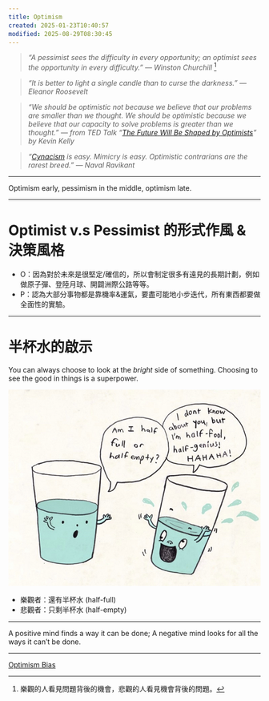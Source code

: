 ```yaml
---
title: Optimism
created: 2025-01-23T10:40:57
modified: 2025-08-29T08:30:45
---
```


> _“A pessimist sees the difficulty in every opportunity; an optimist sees the opportunity in every difficulty.” — Winston Churchill_ [^1]

> _“It is better to light a single candle than to curse the darkness.” — Eleanor Roosevelt_

> _“We should be optimistic not because we believe that our problems are smaller than we thought. We should be optimistic because we believe that our capacity to solve problems is greater than we thought.” — from TED Talk “[The Future Will Be Shaped by Optimists](https://www.youtube.com/watch?v=FrqBWQ-mVEc)” by Kevin Kelly_

> _“[Cynacism](__temp__cynacism.md) is easy. Mimicry is easy. Optimistic contrarians are the rarest breed.” — Naval Ravikant_

---

Optimism early, pessimism in the middle, optimism late.

---

# Optimist v.s Pessimist 的形式作風 \& 決策風格

* O：因為對於未來是很堅定/確信的，所以會制定很多有遠見的長期計劃，例如做原子彈、登陸月球、開闢洲際公路等等。
* P：認為大部分事物都是靠機率\&運氣，要盡可能地小步迭代，所有東西都要做全面性的實驗。

---

# 半杯水的啟示

You can always choose to look at the _bright_ side of something. Choosing to see the good in things is a superpower.

![](../_attachments/54d0dafde6e005689a0a1b02442b5bd2.jpg)

* 樂觀者：還有半杯水 (half-full)
* 悲觀者：只剩半杯水 (half-empty)

---

A positive mind finds a way it can be done; A negative mind looks for all the ways it can’t be done.

---

[Optimism Bias](https://sketchplanations.com/optimism-bias)

[^1]: 樂觀的人看見問題背後的機會，悲觀的人看見機會背後的問題。
